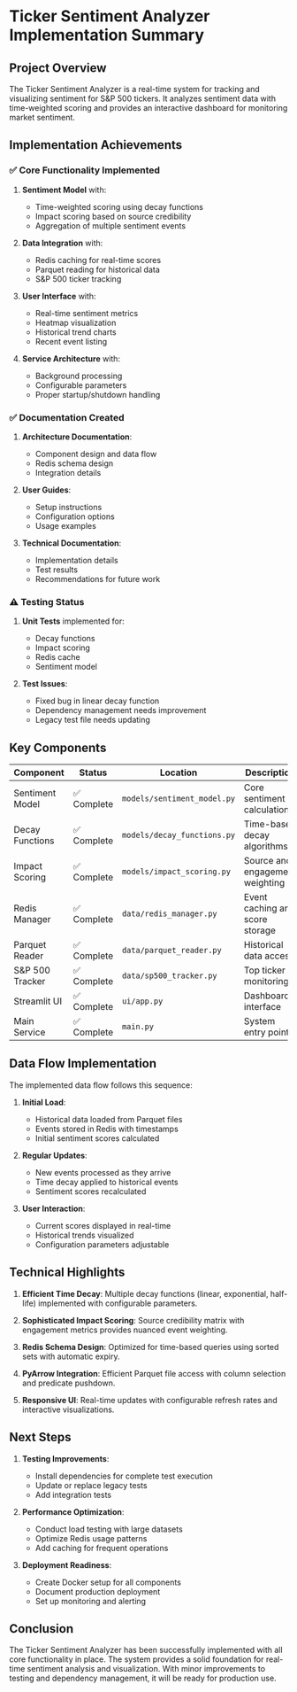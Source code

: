 # Ticker Sentiment Analyzer Implementation Summary

## Project Overview

The Ticker Sentiment Analyzer is a real-time system for tracking and visualizing sentiment for S&P 500 tickers. It analyzes sentiment data with time-weighted scoring and provides an interactive dashboard for monitoring market sentiment.

## Implementation Achievements

### ✅ Core Functionality Implemented

1. **Sentiment Model** with:
   - Time-weighted scoring using decay functions
   - Impact scoring based on source credibility
   - Aggregation of multiple sentiment events

2. **Data Integration** with:
   - Redis caching for real-time scores
   - Parquet reading for historical data
   - S&P 500 ticker tracking

3. **User Interface** with:
   - Real-time sentiment metrics
   - Heatmap visualization
   - Historical trend charts
   - Recent event listing

4. **Service Architecture** with:
   - Background processing
   - Configurable parameters
   - Proper startup/shutdown handling

### ✅ Documentation Created

1. **Architecture Documentation**:
   - Component design and data flow
   - Redis schema design
   - Integration details

2. **User Guides**:
   - Setup instructions
   - Configuration options
   - Usage examples

3. **Technical Documentation**:
   - Implementation details
   - Test results
   - Recommendations for future work

### ⚠️ Testing Status

1. **Unit Tests** implemented for:
   - Decay functions
   - Impact scoring
   - Redis cache
   - Sentiment model

2. **Test Issues**:
   - Fixed bug in linear decay function
   - Dependency management needs improvement
   - Legacy test file needs updating

## Key Components

| Component | Status | Location | Description |
|-----------|--------|----------|-------------|
| Sentiment Model | ✅ Complete | `models/sentiment_model.py` | Core sentiment calculation |
| Decay Functions | ✅ Complete | `models/decay_functions.py` | Time-based decay algorithms |
| Impact Scoring | ✅ Complete | `models/impact_scoring.py` | Source and engagement weighting |
| Redis Manager | ✅ Complete | `data/redis_manager.py` | Event caching and score storage |
| Parquet Reader | ✅ Complete | `data/parquet_reader.py` | Historical data access |
| S&P 500 Tracker | ✅ Complete | `data/sp500_tracker.py` | Top ticker monitoring |
| Streamlit UI | ✅ Complete | `ui/app.py` | Dashboard interface |
| Main Service | ✅ Complete | `main.py` | System entry point |

## Data Flow Implementation

The implemented data flow follows this sequence:

1. **Initial Load**:
   - Historical data loaded from Parquet files
   - Events stored in Redis with timestamps
   - Initial sentiment scores calculated

2. **Regular Updates**:
   - New events processed as they arrive
   - Time decay applied to historical events
   - Sentiment scores recalculated

3. **User Interaction**:
   - Current scores displayed in real-time
   - Historical trends visualized
   - Configuration parameters adjustable

## Technical Highlights

1. **Efficient Time Decay**: Multiple decay functions (linear, exponential, half-life) implemented with configurable parameters.

2. **Sophisticated Impact Scoring**: Source credibility matrix with engagement metrics provides nuanced event weighting.

3. **Redis Schema Design**: Optimized for time-based queries using sorted sets with automatic expiry.

4. **PyArrow Integration**: Efficient Parquet file access with column selection and predicate pushdown.

5. **Responsive UI**: Real-time updates with configurable refresh rates and interactive visualizations.

## Next Steps

1. **Testing Improvements**:
   - Install dependencies for complete test execution
   - Update or replace legacy tests
   - Add integration tests

2. **Performance Optimization**:
   - Conduct load testing with large datasets
   - Optimize Redis usage patterns
   - Add caching for frequent operations

3. **Deployment Readiness**:
   - Create Docker setup for all components
   - Document production deployment
   - Set up monitoring and alerting

## Conclusion

The Ticker Sentiment Analyzer has been successfully implemented with all core functionality in place. The system provides a solid foundation for real-time sentiment analysis and visualization. With minor improvements to testing and dependency management, it will be ready for production use.
